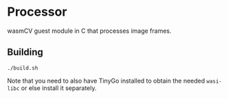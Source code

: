 # Processor

wasmCV guest module in C that processes image frames.

## Building

```shell
./build.sh
```

Note that you need to also have TinyGo installed to obtain the needed `wasi-libc` or else install it separately.
